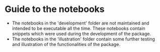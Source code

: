 # Guide to the notebooks

* The notebooks in the 'development' folder are not maintained and intended to be executable all the time. These notebooks contain snippets which were used during the development of the package.
* The notebooks in the 'illustration' folder contain some further testing and illustration of the functionalities of the package.